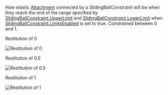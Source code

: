 How elastic [Attachment](https://create.roblox.com/docs/reference/engine/classes/Attachment) connected by a SlidingBallConstraint will be when
they reach the end of the range specified by
[SlidingBallConstraint.UpperLimit](https://create.roblox.com/docs/reference/engine/classes/SlidingBallConstraint#UpperLimit) and [SlidingBallConstraint.LowerLimit](https://create.roblox.com/docs/reference/engine/classes/SlidingBallConstraint#LowerLimit)
when [SlidingBallConstraint.LimitsEnabled](https://create.roblox.com/docs/reference/engine/classes/SlidingBallConstraint#LimitsEnabled) is set to true. Constrained
between 0 and 1.

Restitution of 0

![Restitution of 0][1]

Restitution of 0.5

![Restitution of 0.5][2]

Restitution of 1

![Restitution of 1][3]

[1]: https://prod.docsiteassets.roblox.com/assets/blt0dcf5b9d1c2fa2ca/SlidingBallConstraintRestitution0.gif
[2]: https://prod.docsiteassets.roblox.com/assets/blt1a984025953dc44d/SlidingBallConstraintRestitution.5.gif
[3]: https://prod.docsiteassets.roblox.com/assets/blte3bdb0d471270631/SlidingBallConstraintRestitution1.gif